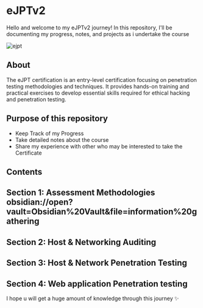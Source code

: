 # eJPTv2
Hello and welcome to my eJPTv2 journey! In this repository, I'll be documenting my progress, notes, and projects as i undertake the course


![ejpt](https://github.com/0xMajedf/eJPTv2/assets/158180710/a0bba2cc-423e-406c-95cd-87530300025d)


About
---------------

The eJPT certification is an entry-level certification focusing on penetration testing methodologies and techniques. It provides hands-on training and practical exercises to develop essential skills required for ethical hacking and penetration testing.

Purpose of this repository
-----------------
- Keep Track of my Progress
- Take detailed notes about the course
- Share my experience with other who may be interested to take the Certificate


Contents
------------------
Section 1: Assessment Methodologies
obsidian://open?vault=Obsidian%20Vault&file=information%20gathering
-
Section 2: Host & Networking Auditing
-
Section 3: Host & Network Penetration Testing
-
Section 4: Web application Penetration testing
-

I hope u will get a huge amount of knowledge through this journey ✨
